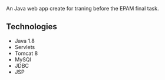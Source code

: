 An Java web app create for traning before the EPAM final task.<br>
<h2>Technologies</h2>
<ul>
 <li>Java 1.8</li>
 <li>Servlets</li>
  <li>Tomcat 8</li>
   <li>MySQl</li>
    <li>JDBC</li>
     <li>JSP</li>
 </ul>


